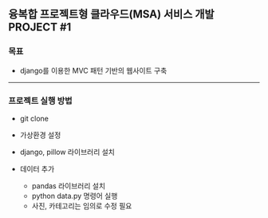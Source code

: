 ## 융복합 프로젝트형 클라우드(MSA) 서비스 개발 PROJECT #1


### 목표
- django를 이용한 MVC 패턴 기반의 웹사이트 구축

--- 

### 프로젝트 실행 방법
- git clone 

- 가상환경 설정 

- django, pillow 라이브러리 설치

- 데이터 추가 
    - pandas 라이브러리 설치
    - python data.py 명령어 실행
    - 사진, 카테고리는 임의로 수정 필요
    

    



